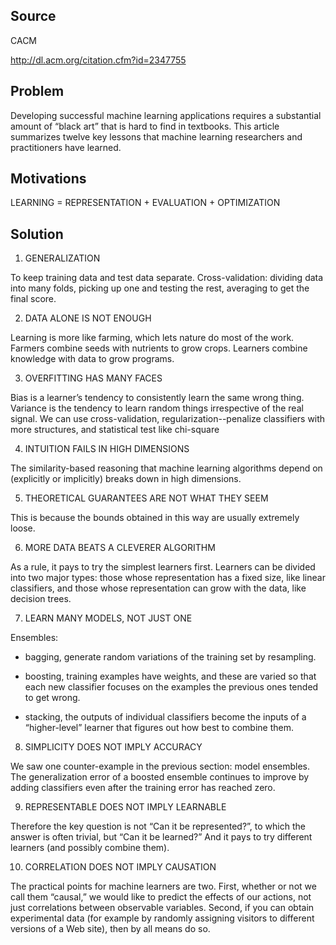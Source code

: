 ## Source

CACM

http://dl.acm.org/citation.cfm?id=2347755

## Problem

Developing successful machine learning applications requires a substantial amount of “black art” that is hard to find in textbooks. This article summarizes twelve key lessons that machine learning researchers and practitioners have learned.

## Motivations

LEARNING = REPRESENTATION + EVALUATION + OPTIMIZATION

## Solution

1. GENERALIZATION

To keep training data and test data separate. Cross-validation: dividing data into many folds, picking up one and testing the rest, averaging to get the final score.

2. DATA ALONE IS NOT ENOUGH

Learning is more like farming, which lets nature do most of the work. Farmers combine seeds with nutrients to grow crops. Learners combine knowledge with data to grow programs.

3. OVERFITTING HAS MANY FACES

Bias is a learner’s tendency to consistently learn the same wrong thing. Variance is the tendency to learn random things irrespective of the real signal. We can use cross-validation, regularization--penalize classifiers with more structures, and statistical test like chi-square

4. INTUITION FAILS IN HIGH DIMENSIONS

The similarity-based reasoning that machine learning algorithms depend on (explicitly or implicitly) breaks down in high dimensions.

5. THEORETICAL GUARANTEES ARE NOT WHAT THEY SEEM

This is because the bounds obtained in this way are usually extremely loose.

6. MORE DATA BEATS A CLEVERER ALGORITHM

As a rule, it pays to try the simplest learners first. Learners can be divided into two major types: those whose representation has a fixed size, like linear classifiers, and those whose representation can grow with the data, like decision trees.

7. LEARN MANY MODELS, NOT JUST ONE

Ensembles:

- bagging, generate random variations of the training set by resampling.

- boosting, training examples have weights, and these are varied so that each new classifier focuses on the examples the previous ones tended to get wrong.

- stacking, the outputs of individual classifiers become the inputs of a “higher-level” learner that figures out how best to combine them.

8. SIMPLICITY DOES NOT IMPLY ACCURACY

We saw one counter-example in the previous section: model ensembles. The generalization error of a boosted ensemble continues to improve by adding classifiers even after the training error has reached zero.

9. REPRESENTABLE DOES NOT IMPLY LEARNABLE

Therefore the key question is not “Can it be represented?”, to which the answer is often trivial, but “Can it be learned?” And it pays to try different learners (and possibly combine them).

10. CORRELATION DOES NOT IMPLY CAUSATION

The practical points for machine learners are two. First, whether or not we call them “causal,” we would like to predict the effects of our actions, not just correlations between observable variables. Second, if you can obtain experimental data (for example by randomly assigning visitors to different versions of a Web site), then by all means do so.